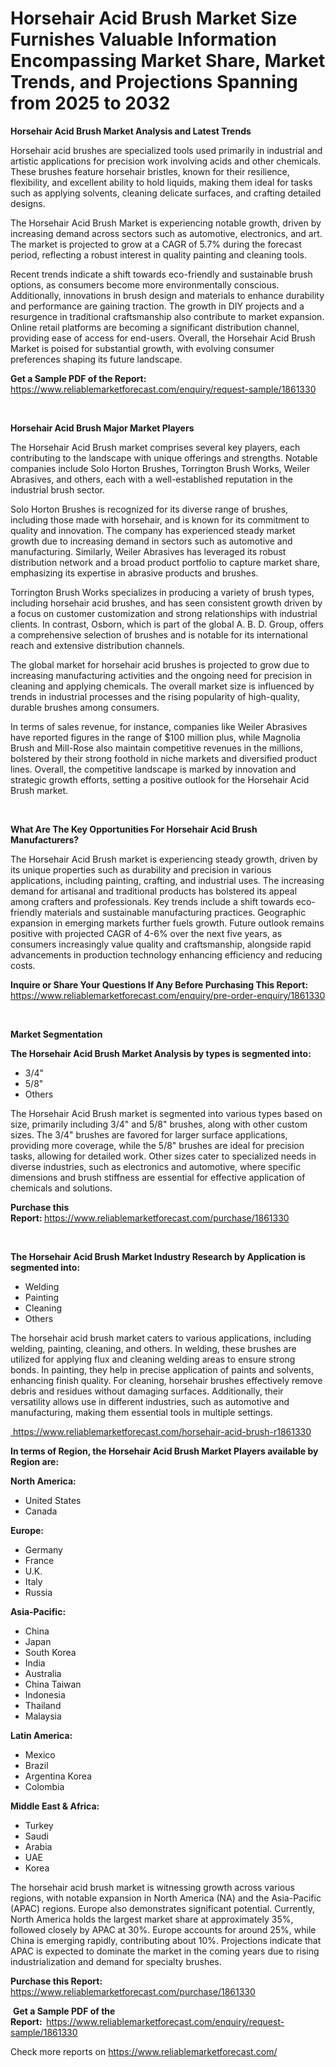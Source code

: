 <p><h1>Horsehair Acid Brush Market Size Furnishes Valuable Information Encompassing Market Share, Market Trends, and Projections Spanning from 2025 to 2032</h1></p><p><strong>Horsehair Acid Brush Market Analysis and Latest Trends</strong></p>
<p><p>Horsehair acid brushes are specialized tools used primarily in industrial and artistic applications for precision work involving acids and other chemicals. These brushes feature horsehair bristles, known for their resilience, flexibility, and excellent ability to hold liquids, making them ideal for tasks such as applying solvents, cleaning delicate surfaces, and crafting detailed designs.</p><p>The Horsehair Acid Brush Market is experiencing notable growth, driven by increasing demand across sectors such as automotive, electronics, and art. The market is projected to grow at a CAGR of 5.7% during the forecast period, reflecting a robust interest in quality painting and cleaning tools. </p><p>Recent trends indicate a shift towards eco-friendly and sustainable brush options, as consumers become more environmentally conscious. Additionally, innovations in brush design and materials to enhance durability and performance are gaining traction. The growth in DIY projects and a resurgence in traditional craftsmanship also contribute to market expansion. Online retail platforms are becoming a significant distribution channel, providing ease of access for end-users. Overall, the Horsehair Acid Brush Market is poised for substantial growth, with evolving consumer preferences shaping its future landscape.</p></p>
<p><strong>Get a Sample PDF of the Report:&nbsp;</strong> <a href="https://www.reliablemarketforecast.com/enquiry/request-sample/1861330?utm_campaign=1170&utm_medium=2&utm_source=Github&utm_content=ia&utm_term=30012025&utm_id=horsehair-acid-brush">https://www.reliablemarketforecast.com/enquiry/request-sample/1861330</a></p>
<p>&nbsp;</p>
<p><strong>Horsehair Acid Brush Major Market Players</strong></p>
<p><p>The Horsehair Acid Brush market comprises several key players, each contributing to the landscape with unique offerings and strengths. Notable companies include Solo Horton Brushes, Torrington Brush Works, Weiler Abrasives, and others, each with a well-established reputation in the industrial brush sector.</p><p>Solo Horton Brushes is recognized for its diverse range of brushes, including those made with horsehair, and is known for its commitment to quality and innovation. The company has experienced steady market growth due to increasing demand in sectors such as automotive and manufacturing. Similarly, Weiler Abrasives has leveraged its robust distribution network and a broad product portfolio to capture market share, emphasizing its expertise in abrasive products and brushes.</p><p>Torrington Brush Works specializes in producing a variety of brush types, including horsehair acid brushes, and has seen consistent growth driven by a focus on customer customization and strong relationships with industrial clients. In contrast, Osborn, which is part of the global A. B. D. Group, offers a comprehensive selection of brushes and is notable for its international reach and extensive distribution channels.</p><p>The global market for horsehair acid brushes is projected to grow due to increasing manufacturing activities and the ongoing need for precision in cleaning and applying chemicals. The overall market size is influenced by trends in industrial processes and the rising popularity of high-quality, durable brushes among consumers.</p><p>In terms of sales revenue, for instance, companies like Weiler Abrasives have reported figures in the range of $100 million plus, while Magnolia Brush and Mill-Rose also maintain competitive revenues in the millions, bolstered by their strong foothold in niche markets and diversified product lines. Overall, the competitive landscape is marked by innovation and strategic growth efforts, setting a positive outlook for the Horsehair Acid Brush market.</p></p>
<p>&nbsp;</p>
<p><strong>What Are The Key Opportunities For Horsehair Acid Brush Manufacturers?</strong></p>
<p><p>The Horsehair Acid Brush market is experiencing steady growth, driven by its unique properties such as durability and precision in various applications, including painting, crafting, and industrial uses. The increasing demand for artisanal and traditional products has bolstered its appeal among crafters and professionals. Key trends include a shift towards eco-friendly materials and sustainable manufacturing practices. Geographic expansion in emerging markets further fuels growth. Future outlook remains positive with projected CAGR of 4-6% over the next five years, as consumers increasingly value quality and craftsmanship, alongside rapid advancements in production technology enhancing efficiency and reducing costs.</p></p>
<p><strong>Inquire or Share Your Questions If Any Before Purchasing This Report:</strong> <a href="https://www.reliablemarketforecast.com/enquiry/pre-order-enquiry/1861330?utm_campaign=1170&utm_medium=2&utm_source=Github&utm_content=ia&utm_term=30012025&utm_id=horsehair-acid-brush">https://www.reliablemarketforecast.com/enquiry/pre-order-enquiry/1861330</a></p>
<p>&nbsp;</p>
<p><strong>Market Segmentation</strong></p>
<p><strong>The Horsehair Acid Brush Market Analysis by types is segmented into:</strong></p>
<p><ul><li>3/4"</li><li>5/8"</li><li>Others</li></ul></p>
<p><p>The Horsehair Acid Brush market is segmented into various types based on size, primarily including 3/4" and 5/8" brushes, along with other custom sizes. The 3/4" brushes are favored for larger surface applications, providing more coverage, while the 5/8" brushes are ideal for precision tasks, allowing for detailed work. Other sizes cater to specialized needs in diverse industries, such as electronics and automotive, where specific dimensions and brush stiffness are essential for effective application of chemicals and solutions.</p></p>
<p><strong>Purchase this Report:&nbsp;</strong><a href="https://www.reliablemarketforecast.com/purchase/1861330?utm_campaign=1170&utm_medium=2&utm_source=Github&utm_content=ia&utm_term=30012025&utm_id=horsehair-acid-brush">https://www.reliablemarketforecast.com/purchase/1861330</a></p>
<p>&nbsp;</p>
<p><strong>The Horsehair Acid Brush Market Industry Research by Application is segmented into:</strong></p>
<p><ul><li>Welding</li><li>Painting</li><li>Cleaning</li><li>Others</li></ul></p>
<p><p>The horsehair acid brush market caters to various applications, including welding, painting, cleaning, and others. In welding, these brushes are utilized for applying flux and cleaning welding areas to ensure strong bonds. In painting, they help in precise application of paints and solvents, enhancing finish quality. For cleaning, horsehair brushes effectively remove debris and residues without damaging surfaces. Additionally, their versatility allows use in different industries, such as automotive and manufacturing, making them essential tools in multiple settings.</p></p>
<p><a href="https://www.reliablemarketforecast.com/horsehair-acid-brush-r1861330?utm_campaign=1170&utm_medium=2&utm_source=Github&utm_content=ia&utm_term=30012025&utm_id=horsehair-acid-brush">&nbsp;https://www.reliablemarketforecast.com/horsehair-acid-brush-r1861330</a></p>
<p><strong>In terms of Region, the Horsehair Acid Brush Market Players available by Region are:</strong></p>
<p>
    <p> <strong> North America: </strong>
        <ul>
            <li>United States</li>
            <li>Canada</li>
        </ul>
        </p> 
    <p> <strong> Europe: </strong>
        <ul>
            <li>Germany</li>
            <li>France</li>
            <li>U.K.</li>
            <li>Italy</li>
            <li>Russia</li>
        </ul>
        </p> 
    <p> <strong> Asia-Pacific: </strong>
        <ul>
            <li>China</li>
            <li>Japan</li>
            <li>South Korea</li>
            <li>India</li>
            <li>Australia</li>
            <li>China Taiwan</li>
            <li>Indonesia</li>
            <li>Thailand</li>
            <li>Malaysia</li>
        </ul>
        </p> 
    <p> <strong> Latin America: </strong>
        <ul>
            <li>Mexico</li>
            <li>Brazil</li>
            <li>Argentina Korea</li>
            <li>Colombia</li>
        </ul>
        </p> 
    <p> <strong> Middle East & Africa: </strong>
        <ul>
            <li>Turkey</li>
            <li>Saudi</li>
            <li>Arabia</li>
            <li>UAE</li>
            <li>Korea</li>
        </ul>
    </p>
    </p>
<p><p>The horsehair acid brush market is witnessing growth across various regions, with notable expansion in North America (NA) and the Asia-Pacific (APAC) regions. Europe also demonstrates significant potential. Currently, North America holds the largest market share at approximately 35%, followed closely by APAC at 30%. Europe accounts for around 25%, while China is emerging rapidly, contributing about 10%. Projections indicate that APAC is expected to dominate the market in the coming years due to rising industrialization and demand for specialty brushes.</p></p>
<p><strong>Purchase this Report: </strong><a href="https://www.reliablemarketforecast.com/purchase/1861330?utm_campaign=1170&utm_medium=2&utm_source=Github&utm_content=ia&utm_term=30012025&utm_id=horsehair-acid-brush">https://www.reliablemarketforecast.com/purchase/1861330</a></p>
<p>&nbsp;<strong>Get a Sample PDF of the Report:&nbsp;&nbsp;</strong><a href="https://www.reliablemarketforecast.com/enquiry/request-sample/1861330?utm_campaign=1170&utm_medium=2&utm_source=Github&utm_content=ia&utm_term=30012025&utm_id=horsehair-acid-brush">https://www.reliablemarketforecast.com/enquiry/request-sample/1861330</a></p>
<p><strong></strong></p>
<p>Check more reports on <a href="https://www.reliablemarketforecast.com/?utm_campaign=1170&utm_medium=2&utm_source=Github&utm_content=ia&utm_term=30012025&utm_id=horsehair-acid-brush">https://www.reliablemarketforecast.com/</a></p>